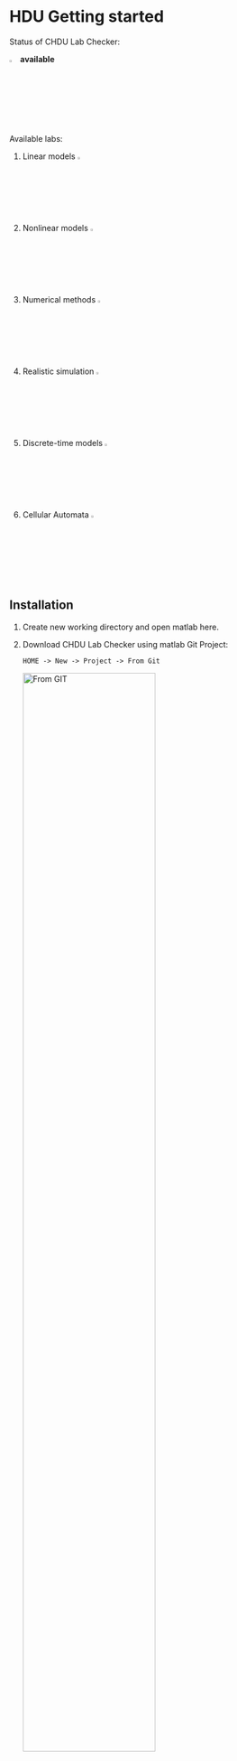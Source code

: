 # HDU Getting started

Status of CHDU Lab Checker:  
<!--     <img src="https://i.imgur.com/s50aPvE.png" alt="submit" width="3%"/> **not available** -->
<img src="https://i.imgur.com/XtUlbdX.png" alt="submit" width="3%"/> **available**

Available labs:
1. Linear models <img src="https://i.imgur.com/XtUlbdX.png" alt="submit" width="3%"/>
2. Nonlinear models <img src="https://i.imgur.com/XtUlbdX.png" alt="submit" width="3%"/>
3. Numerical methods <img src="https://i.imgur.com/XtUlbdX.png" alt="submit" width="3%"/>
4. Realistic simulation <img src="https://i.imgur.com/XtUlbdX.png" alt="submit" width="3%"/>
5. Discrete-time models <img src="https://i.imgur.com/XtUlbdX.png" alt="submit" width="3%"/>
6. Cellular Automata <img src="https://i.imgur.com/XtUlbdX.png" alt="submit" width="3%"/>

## Installation

1. Create new working directory and open matlab here.  
2. Download CHDU Lab Checker using matlab Git Project:  
    ```
    HOME -> New -> Project -> From Git
    ```
    <img src="https://i.imgur.com/1SvD4lu.png" alt="From GIT" width="70%"/>

3. Type into __Repository path__: https://github.com/ITMORobotics/hwc-matlab-client.git, and select the working directory in the field __Sansdbox__ and click __Retrieve__:  
    <img src="https://i.imgur.com/hoOAq5f.png" alt="github" width="95%"/>
4. Select project name and submit project creating:  
    <img src="https://i.imgur.com/WGze49L.png" alt="submit" width="75%"/>

5. Close this window  
    <img src="https://i.imgur.com/nSYLPgW.png" alt="submit" width="70%"/>


6. Later for openning the project you can use:  
    ```
    Open -> Recent -> Your Project
    ```
    <img src="https://i.imgur.com/5j19zWW.png" alt="submit" width="90%"/>

### Another way (if you dont have git-upload-pack)
![](https://i.imgur.com/CT1H85y.png)
If you get this error, you can download client in archive .zip:

1. Create new working directory and open matlab here.  

2. Download [Client](https://github.com/ITMORobotics/hwc-matlab-client/zipball/main/)  

3. Extract to working directory.  

4. Open the extracted directory in left window:  
    ```
    HOME -> Open -> From Folder
    ```
    ![](https://i.imgur.com/gbh8PeQ.png)

    
5. Add to path it and go to the directory:
    <img src="https://i.imgur.com/Ufr4Mjo.png" alt="addfolder" width="100%"/>


    
## Registration
1. To start doing lab work, you must register in the system. To do this, enter in the Matlab console:  
    ```python
    chdu = chdu_connect('SERVER_URL')
    ```
    for example:
    ```python
    chdu = chdu_connect('https://hwc-test-server.ru')
    ```
    If you have a problems with SSL Certificate. Please use `http` instead of `https`, for example:
    ```python
    chdu = chdu_connect('http://hwc-test-server.ru')
    ```
2. Fill in *Full name* and click __Enter__. After that fill in other required fields:  
    <img src="https://i.imgur.com/jcltADj.png" alt="submit2" width="100%"/>

If you have reinstalled client you should use also:
```python
chdu = chdu_connect('SERVER_URL')
```

In this case please repeat your name, id, email and password provided earlier.

## Usage

After registration you can connect at any time with   
```python
chdu = chdu_connect('SERVER_URL')
```
or to connect via http please change `https` on `http`.

For getting first task(lab) you must type:  
```python
task = chdu.get_task(1)
```

For other tasks(labs) you must type desired number:  
```python
task = chdu.get_task(laboratory_number)
```

The case will be generated on the first call. After that, you can retrieve your task at any time with  
```python
task = chdu.get_task(laboratory_number)
```

<img src="https://i.imgur.com/l8p7nNc.png" alt="task" width="79%"/>

There is your task. In task structure you can see in variable  __files__ associated filenames. In this case: *l1_1.pdf*. This file contains in folder __files__.  

In struct __parameters__ presented input variables for modeling the system described in *pdf* file:  
<img src="https://i.imgur.com/uFzZEGO.png" alt="task_parameters" width="79%"/>

In struct __answers__ presented variables that you must fill instead of __?__:  
<img src="https://i.imgur.com/6OUihVT.png" alt="task_answers" width="79%"/>

When you fill all variables in struct __answers__ instead of __?__ you can check it with:
```python
chdu.send_task(task)
```
<img src="https://i.imgur.com/MkJOnrn.png" alt="task_send" width="79%"/>

You are right if you have nonzero score opposite the corresponding variable. The total score is the sum of all scores. You can also see the number of attempts.

## Submission of laboratory work  
    
1. Upload the required answers to the CHDU Lab Checking system as above.

2. Please send to `hdulab.checker@yandex.ru` from email, that you used to register in the CHDU Lab Checker:
    - a zip-archive with all matlab files with comments, or in live script, or with some kind of brief report,
    - your password for CHDU Lab Checker.
